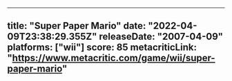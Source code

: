 
---
title: "Super Paper Mario"
date: "2022-04-09T23:38:29.355Z"
releaseDate: "2007-04-09"
platforms: ["wii"]
score: 85
metacriticLink: "https://www.metacritic.com/game/wii/super-paper-mario"
---
